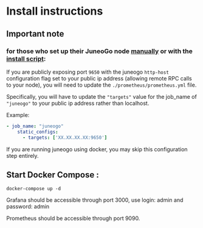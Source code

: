# Install instructions

## Important note
### for those who set up their JuneoGo node [manually](https://docs.juneo.com/intro/build/set-up-and-connect-a-node-manually) or with the [install script](https://docs.juneo.com/intro/build/set-up-and-connect-a-node):

If you are publicly exposing port `9650` with the juneogo `http-host` configuration flag set to your public ip address (allowing remote RPC calls to your node), you will need to update the `./prometheus/prometheus.yml` file.

Specifically, you will have to update the `"targets"` value for the job_name of `"juneogo"` to your public ip address rather than localhost.

Example:

```yaml
- job_name: "juneogo"
    static_configs:
      - targets: ['XX.XX.XX.XX:9650']
```

If you are running juneogo using docker, you may skip this configuration step entirely.

## Start Docker Compose :

```
docker-compose up -d
```

Grafana should be accessible through port 3000, use login: admin and password: admin

Prometheus should be accessible through port 9090.
